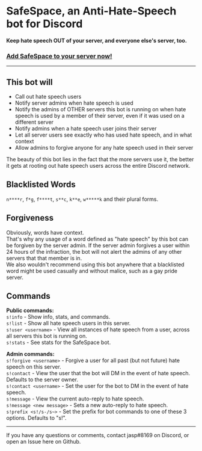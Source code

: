 # SafeSpace, an Anti-Hate-Speech bot for Discord
**Keep hate speech OUT of your server, and everyone else's server, too.**

### [Add SafeSpace to your server now!](https://discordapp.com/oauth2/authorize?client_id=605039242309140483&scope=bot&permissions=68608)

---

## This bot will
- Call out hate speech users
- Notify server admins when hate speech is used
- Notify the admins of OTHER servers this bot is running on when hate speech is used by a member of their server, even if it was used on a different server
- Notify admins when a hate speech user joins their server
- Let all server users see exactly who has used hate speech, and in what context
- Allow admins to forgive anyone for any hate speech used in their server

The beauty of this bot lies in the fact that the more servers use it, the better it gets at rooting out hate speech users across the entire Discord network.

## Blacklisted Words
`n****r`, `f*g`, `f****t`, `s**c`, `k**e`, `w*****k` and their plural forms.

## Forgiveness
Obviously, words have context.  
That's why any usage of a word defined as "hate speech" by this bot can be forgiven by the server admin. If the server admin forgives a user within 24 hours of the infraction, the bot will not alert the admins of any other servers that that member is in.  
We also wouldn't recommend using this bot anywhere that a blacklisted word might be used casually and without malice, such as a gay pride server.

## Commands
**Public commands:**  
`s!info` - Show info, stats, and commands.  
`s!list` - Show all hate speech users in this server.  
`s!user <username>` - View all instances of hate speech from a user, across all servers this bot is running on.  
`s!stats` - See stats for the SafeSpace bot.  

**Admin commands:**  
`s!forgive <username>` - Forgive a user for all past (but not future) hate speech on this server.  
`s!contact` - View the user that the bot will DM in the event of hate speech. Defaults to the server owner.  
`s!contact <username>` - Set the user for the bot to DM in the event of hate speech.  
`s!message` - View the current auto-reply to hate speech.  
`s!message <new message>` - Sets a new auto-reply to hate speech.  
`s!prefix <s!/s-/s~>` - Set the prefix for bot commands to one of these 3 options. Defaults to "s!".  

---
If you have any questions or comments, contact jasp#8169 on Discord, or open an Issue here on Github.
